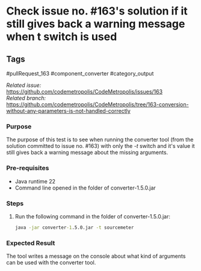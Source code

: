 # Check issue no. #163's solution if it still gives back a warning message when t switch is used

## Tags
#pullRequest_163 #component_converter #category_output

_Related issue:_ https://github.com/codemetropolis/CodeMetropolis/issues/163 <br>
_Related branch:_ https://github.com/codemetropolis/CodeMetropolis/tree/163-conversion-without-any-parameters-is-not-handled-correctly

### Purpose
The purpose of this test is to see when running the converter tool (from the solution committed to issue no. #163) with only the *-t* switch and it's value it still gives back a warning message about the missing arguments.

### Pre-requisites
- Java runtime 22
- Command line opened in the folder of converter-1.5.0.jar

### Steps
1. Run the following command in the folder of converter-1.5.0.jar:
   ```cmd
   java -jar converter-1.5.0.jar -t sourcemeter
   ```

### Expected Result
The tool writes a message on the console about what kind of arguments can be used with the converter tool.